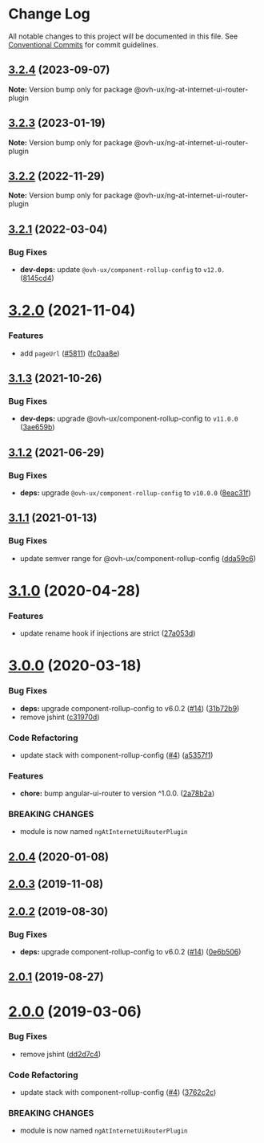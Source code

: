 # Change Log

All notable changes to this project will be documented in this file.
See [Conventional Commits](https://conventionalcommits.org) for commit guidelines.

## [3.2.4](https://github.com/ovh/manager/compare/@ovh-ux/ng-at-internet-ui-router-plugin@3.2.3...@ovh-ux/ng-at-internet-ui-router-plugin@3.2.4) (2023-09-07)

**Note:** Version bump only for package @ovh-ux/ng-at-internet-ui-router-plugin





## [3.2.3](https://github.com/ovh/manager/compare/@ovh-ux/ng-at-internet-ui-router-plugin@3.2.2...@ovh-ux/ng-at-internet-ui-router-plugin@3.2.3) (2023-01-19)

**Note:** Version bump only for package @ovh-ux/ng-at-internet-ui-router-plugin





## [3.2.2](https://github.com/ovh/manager/compare/@ovh-ux/ng-at-internet-ui-router-plugin@3.2.1...@ovh-ux/ng-at-internet-ui-router-plugin@3.2.2) (2022-11-29)

**Note:** Version bump only for package @ovh-ux/ng-at-internet-ui-router-plugin





## [3.2.1](https://github.com/ovh/manager/compare/@ovh-ux/ng-at-internet-ui-router-plugin@3.2.0...@ovh-ux/ng-at-internet-ui-router-plugin@3.2.1) (2022-03-04)


### Bug Fixes

* **dev-deps:** update `@ovh-ux/component-rollup-config` to `v12.0.` ([8145cd4](https://github.com/ovh/manager/commit/8145cd44a34cec071db4b5267182705625951077))



# [3.2.0](https://github.com/ovh/manager/compare/@ovh-ux/ng-at-internet-ui-router-plugin@3.1.3...@ovh-ux/ng-at-internet-ui-router-plugin@3.2.0) (2021-11-04)


### Features

* add `pageUrl` ([#5811](https://github.com/ovh/manager/issues/5811)) ([fc0aa8e](https://github.com/ovh/manager/commit/fc0aa8e3eee7baf8d7bece9d015018f193312a03))



## [3.1.3](https://github.com/ovh/manager/compare/@ovh-ux/ng-at-internet-ui-router-plugin@3.1.2...@ovh-ux/ng-at-internet-ui-router-plugin@3.1.3) (2021-10-26)


### Bug Fixes

* **dev-deps:** upgrade @ovh-ux/component-rollup-config to `v11.0.0` ([3ae659b](https://github.com/ovh/manager/commit/3ae659bea59244fd5660375b9dac52055cc374b0))



## [3.1.2](https://github.com/ovh/manager/compare/@ovh-ux/ng-at-internet-ui-router-plugin@3.1.1...@ovh-ux/ng-at-internet-ui-router-plugin@3.1.2) (2021-06-29)


### Bug Fixes

* **deps:** upgrade `@ovh-ux/component-rollup-config` to `v10.0.0` ([8eac31f](https://github.com/ovh/manager/commit/8eac31f81e46d1570c131cf55788d6435842ab6d))



## [3.1.1](https://github.com/ovh/manager/compare/@ovh-ux/ng-at-internet-ui-router-plugin@3.1.0...@ovh-ux/ng-at-internet-ui-router-plugin@3.1.1) (2021-01-13)


### Bug Fixes

* update semver range for @ovh-ux/component-rollup-config ([dda59c6](https://github.com/ovh/manager/commit/dda59c6b71cb4ad9ab98f06a0bf995a7eb45a1d9))



# [3.1.0](https://github.com/ovh/manager/compare/@ovh-ux/ng-at-internet-ui-router-plugin@3.0.0...@ovh-ux/ng-at-internet-ui-router-plugin@3.1.0) (2020-04-28)


### Features

* update rename hook if injections are strict ([27a053d](https://github.com/ovh/manager/commit/27a053d762ce54571fd8a1bd739f2f7f41514b37))



# [3.0.0](https://github.com/ovh/manager/compare/@ovh-ux/ng-at-internet-ui-router-plugin@2.0.4...@ovh-ux/ng-at-internet-ui-router-plugin@3.0.0) (2020-03-18)


### Bug Fixes

* **deps:** upgrade component-rollup-config to v6.0.2 ([#14](https://github.com/ovh/manager/issues/14)) ([31b72b9](https://github.com/ovh/manager/commit/31b72b98278012d0359539f7bfab947c10d5abfc))
* remove jshint ([c31970d](https://github.com/ovh/manager/commit/c31970d105dcf178e7ed3ba8f920a3fed685b98a))


### Code Refactoring

* update stack with component-rollup-config ([#4](https://github.com/ovh/manager/issues/4)) ([a5357f1](https://github.com/ovh/manager/commit/a5357f12b45e77e775be23b36a370185049db8ef))


### Features

* **chore:** bump angular-ui-router to version ^1.0.0. ([2a78b2a](https://github.com/ovh/manager/commit/2a78b2a0a82069d404bf9ddfb0f5bbc90661fa4f))


### BREAKING CHANGES

* module is now named `ngAtInternetUiRouterPlugin`



## [2.0.4](https://github.com/ovh-ux/ng-at-internet-ui-router-plugin/compare/v2.0.3...v2.0.4) (2020-01-08)



## [2.0.3](https://github.com/ovh-ux/ng-at-internet-ui-router-plugin/compare/v2.0.2...v2.0.3) (2019-11-08)



## [2.0.2](https://github.com/ovh-ux/ng-at-internet-ui-router-plugin/compare/v2.0.1...v2.0.2) (2019-08-30)


### Bug Fixes

* **deps:** upgrade component-rollup-config to v6.0.2 ([#14](https://github.com/ovh-ux/ng-at-internet-ui-router-plugin/issues/14)) ([0e6b506](https://github.com/ovh-ux/ng-at-internet-ui-router-plugin/commit/0e6b506))



## [2.0.1](https://github.com/ovh-ux/ng-at-internet-ui-router-plugin/compare/v2.0.0...v2.0.1) (2019-08-27)



# [2.0.0](https://github.com/ovh-ux/ng-at-internet-ui-router-plugin/compare/v1.0.0...v2.0.0) (2019-03-06)


### Bug Fixes

* remove jshint ([dd2d7c4](https://github.com/ovh-ux/ng-at-internet-ui-router-plugin/commit/dd2d7c4))


### Code Refactoring

* update stack with component-rollup-config ([#4](https://github.com/ovh-ux/ng-at-internet-ui-router-plugin/issues/4)) ([3762c2c](https://github.com/ovh-ux/ng-at-internet-ui-router-plugin/commit/3762c2c))


### BREAKING CHANGES

* module is now named `ngAtInternetUiRouterPlugin`
